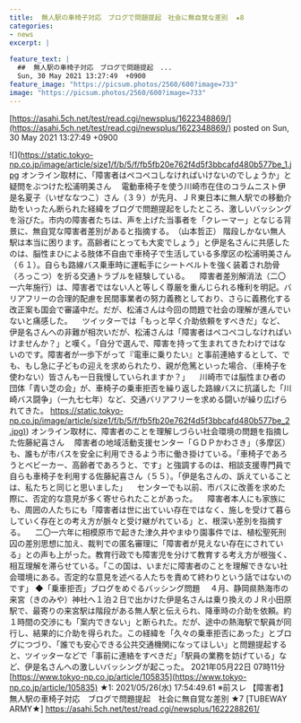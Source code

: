 ```yaml
---
title:  無人駅の車椅子対応　ブログで問題提起　社会に無自覚な差別  ★8  
categories:
- news
excerpt: |
  
feature_text: |
  ##  無人駅の車椅子対応　ブログで問題提起　...
  Sun, 30 May 2021 13:27:49  +0900
feature_image: "https://picsum.photos/2560/600?image=733"
image: "https://picsum.photos/2560/600?image=733"
---
```


[https://asahi.5ch.net/test/read.cgi/newsplus/1622348869/](https://asahi.5ch.net/test/read.cgi/newsplus/1622348869/)
posted on Sun, 30 May 2021 13:27:49  +0900

<!--more-->

![](https://static.tokyo-np.co.jp/image/article/size1/f/b/5/f/fb5fb20e762f4d5f3bbcafd480b577be_1.jpg オンライン取材に、「障害者はペコペコしなければいけないのでしょうか」と疑問をぶつけた松浦明美さん 　電動車椅子を使う川崎市在住のコラムニスト伊是名夏子（いぜななつこ）さん（３９）が先月、ＪＲ東日本に無人駅での移動介助をいったん断られた経緯をブログで問題提起をしたところ、激しいバッシングを浴びた。市内の障害者たちは、声を上げた当事者を「クレーマー」となじる背景に、無自覚な障害者差別があると指摘する。　（山本哲正） 階段しかない無人駅は本当に困ります。高齢者にとっても大変でしょう」と伊是名さんに共感したのは、脳性まひによる肢体不自由で車椅子で生活している多摩区の松浦明美さん（６１）。自らも路線バス乗車時に運転手にシートベルトを強く装着され肋骨（ろっこつ）を折る交通トラブルを経験している。 　障害者差別解消法（二〇一六年施行）は、障害者ではない人と等しく尊厳を重んじられる権利を明記。バリアフリーの合理的配慮を民間事業者の努力義務としており、さらに義務化する改正案も国会で審議中だ。だが、松浦さんは今回の問題で社会の理解が進んでいないと痛感した。 　ツイッターでは「もっと早く介助依頼をすべきだ」など、伊是名さんへの非難が相次いだが、松浦さんは「障害者はペコペコしなければいけませんか？」と嘆く。「自分で選んで、障害を持って生まれてきたわけではないのです。障害者が一歩下がって『電車に乗りたい』と事前連絡するとして、でも、もし急に子どもの迎えを求められたり、親が危篤といった場合、（車椅子を使わない）皆さんも一日我慢していられますか？」 　川崎市では脳性まひ者の団体「青い芝の会」が、車椅子の乗車拒否を繰り返した路線バスに抗議した「川崎バス闘争」（一九七七年）など、交通バリアフリーを求める闘いが繰り広げられてきた。 [https://static.tokyo-np.co.jp/image/article/size1/f/b/5/f/fb5fb20e762f4d5f3bbcafd480b577be_2.jpg)](https://static.tokyo-np.co.jp/image/article/size1/f/b/5/f/fb5fb20e762f4d5f3bbcafd480b577be_2.jpg)) オンライン取材に、障害者のことを理解しづらい社会環境の問題を指摘した佐藤紀喜さん 　障害者の地域活動支援センター「ＧＤＰかわさき」（多摩区）も、誰もが市バスを安全に利用できるよう市に働き掛けている。「車椅子であろうとベビーカー、高齢者であろうと、です」と強調するのは、相談支援専門員で自らも車椅子を利用する佐藤紀喜さん（５５）。「伊是名さんの、訴えていることは、私たちと同じと思いました」 　センターでも以前、市バスに改善を求めた際に、否定的な意見が多く寄せられたことがあった。 　障害者本人にも家族にも、周囲の人たちにも「障害者は世に出ていい存在ではなく、施しを受けて暮らしていく存在との考え方が脈々と受け継がれている」と、根深い差別を指摘する。 　二〇一六年に相模原市で起きた津久井やまゆり園事件では、植松聖死刑囚の差別思想に加え、裁判での匿名審理に「障害者が見えない存在にされている」との声も上がった。教育行政でも障害児を分けて教育する考え方が根強く、相互理解を滞らせている。「この国は、いまだに障害者のことを理解できない社会環境にある。否定的な意見を述べる人たちを責めて終わりという話ではないのです」 ◆「乗車拒否」ブログをめぐるバッシング問題 　４月、静岡県熱海市の来宮（きのみや）神社へ１泊２日で出かけた伊是名さんは乗り換えのＪＲ小田原駅で、最寄りの来宮駅は階段がある無人駅と伝えられ、降車時の介助を依頼。約１時間の交渉にも「案内できない」と断られた。だが、途中の熱海駅で駅員が同行し、結果的に介助を得られた。この経緯を「久々の乗車拒否にあった」とブログにつづり、「誰でも安心できる公共交通機関になってほしい」と問題提起すると、ツイッターなどで「事前に連絡をすべきだ」「駅員の業務を妨げている」など、伊是名さんへの激しいバッシングが起こった。 2021年05月22日 07時11分 [https://www.tokyo-np.co.jp/article/105835](https://www.tokyo-np.co.jp/article/105835) ★1: 2021/05/26(水) 17:54:49.61 ※前スレ 【障害者】無人駅の車椅子対応　ブログで問題提起　社会に無自覚な差別 ★7 [TUBEWAY ARMY★] https://asahi.5ch.net/test/read.cgi/newsplus/1622288261/
